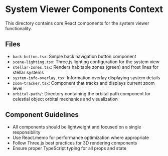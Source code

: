 # System Viewer Components Context

This directory contains core React components for the system viewer functionality.

## Files

- `back-button.tsx`: Simple back navigation button component
- `scene-lighting.tsx`: Three.js lighting configuration for the system view
- `stellar-zones.tsx`: Renders habitable zones (green) and frost lines for stellar systems
- `system-info-overlay.tsx`: Information overlay displaying system details
- `zoom-tracker.tsx`: Component that tracks and displays current zoom level
- `orbital-path/`: Directory containing the orbital path component for celestial object orbital mechanics and visualization

## Component Guidelines

- All components should be lightweight and focused on a single responsibility
- Use React.memo for performance optimization where appropriate
- Follow Three.js best practices for 3D rendering components
- Ensure proper TypeScript typing for all props and state 